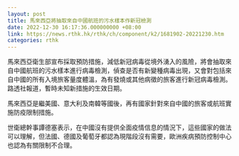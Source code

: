 ```yaml
---
layout: post
title: 馬來西亞將抽取來自中國航班的污水樣本作新冠檢測
date: 2022-12-30 16:17:36.000000000 +08:00
link: https://news.rthk.hk/rthk/ch/component/k2/1681902-20221230.htm
categories: rthk
---
```


馬來西亞衛生部宣布採取預防措施，減低新冠病毒從境外湧入的風險，將會抽取來自中國航班的污水樣本進行病毒檢測，偵查是否有新變種病毒出現，又會對包括來自中國的所有入境旅客量度體溫，為有發燒或其他病徵的旅客進行新冠病毒檢測。路透社報道，暫時未知新措施的生效日期。

馬來西亞是繼美國、意大利及南韓等國後，再有國家針對來自中國的旅客或航班實施防疫限制措施。

世衛總幹事譚德塞表示，在中國沒有提供全面疫情信息的情況下，這些國家的做法可以理解，但法國、德國及葡萄牙都認為現階段沒有需要，歐洲疾病預防控制中心也認為有關限制不合理。
